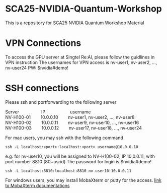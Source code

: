 # SCA25-NVIDIA-Quantum-Workshop
This is a repository for SCA25 NVIDIA Quantum Workshop Material

# VPN Connections
To access the GPU server at Singtel Re:AI, please follow the guidlines in VPN instruction
The usernames for VPN access is nv-user1, nv-user2, ..., nv-user24
PW: $nvidia#demo!

# SSH connections
Please ssh and portforwarding to the following server

Server $~~~~~~~~~~~~~~~~$ IP $~~~~~~~~~~~~~~~~~~$ username   
NV-H100-01 $~~~~~~$ 10.0.0.10 $~~~~~~$ nv-user1, nv-user2, ..., nv-user8  
NV-H100-02 $~~~~~~$ 10.0.0.11 $~~~~~~$ nv-user9, nv-user10, ..., nv-user16  
NV-H100-03 $~~~~~~$ 10.0.0.12 $~~~~~~$ nv-user17, nv-user18, ..., nv-user24  

For mac users, you may ssh with the following command 

```
ssh -L localhost:<port>:localhost:<port> username@10.0.0.10
```
e.g. for nv-user10, you will be assigned to NV-H100-02, IP 10.0.0.11, with port number 8810 (80+usrid)
The password for login is $nvidia#demo!
```
ssh -L localhost:8810:localhost:8810 nv-user10!10.0.0.11
```

For windows users, you may install MobaXterm or putty for the access. 
[link to MobaXterm documentations](https://mobaxterm.mobatek.net/documentation.html#2_1_5)
